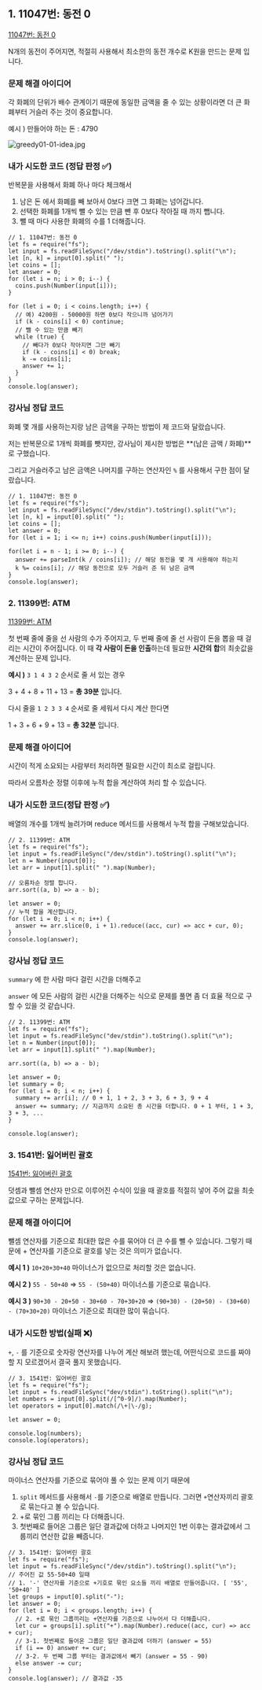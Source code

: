 ## 1. 11047번: 동전 0

[11047번: 동전 0](https://www.acmicpc.net/problem/11047)

N개의 동전이 주어지면, 적절히 사용해서 최소한의 동전 개수로 K원을 만드는 문제 입니다.

### 문제 해결 아이디어

각 화폐의 단위가 배수 관계이기 때문에 동일한 금액을 줄 수 있는 상황이라면 더 큰 화폐부터 거슬러 주는 것이 중요합니다.

예시 ) 만들어야 하는 돈 : 4790

![greedy01-01-idea.jpg](images/greedy01-01-idea.jpg)

### 내가 시도한 코드 (정답 판정 ✅)

반복문을 사용해서 화폐 하나 마다 체크해서

1. 남은 돈 에서 화폐를 빼 보아서 0보다 크면 그 화폐는 넘어갑니다.
2. 선택한 화폐를 1개씩 뺄 수 있는 만큼 뺀 후 0보다 작아질 때 까지 뺍니다.
3. 뺄 때 마다 사용한 화폐의 수를 1 더해줍니다.

```tsx
// 1. 11047번: 동전 0
let fs = require("fs");
let input = fs.readFileSync("/dev/stdin").toString().split("\n");
let [n, k] = input[0].split(" ");
let coins = [];
let answer = 0;
for (let i = n; i > 0; i--) {
  coins.push(Number(input[i]));
}

for (let i = 0; i < coins.length; i++) {
  // 예) 4200원 - 50000원 하면 0보다 작으니까 넘어가기
  if (k - coins[i] < 0) continue;
  // 뺄 수 있는 만큼 빼기
  while (true) {
    // 빼다가 0보다 작아지면 그만 빼기
    if (k - coins[i] < 0) break;
    k -= coins[i];
    answer += 1;
  }
}
console.log(answer);
```

### 강사님 정답 코드

화폐 몇 개를 사용하는지랑 남은 금액을 구하는 방법이 제 코드와 달랐습니다.

저는 반복문으로 1개씩 화폐를 뺏지만, 강사님이 제시한 방법은 **(남은 금액 / 화폐)**로 구했습니다.

그리고 거슬러주고 남은 금액은 나머지를 구하는 연산자인 `%` 를 사용해서 구한 점이 달랐습니다.

```tsx
// 1. 11047번: 동전 0
let fs = require("fs");
let input = fs.readFileSync("/dev/stdin").toString().split("\n");
let [n, k] = input[0].split(" ");
let coins = [];
let answer = 0;
for (let i = 1; i <= n; i++) coins.push(Number(input[i]));

for(let i = n - 1; i >= 0; i--) {
  answer += parseInt(k / coins[i]); // 해당 동전을 몇 개 사용해야 하는지
  k %= coins[i]; // 해당 동전으로 모두 거슬러 준 뒤 남은 금액
}
console.log(answer);
```

### 2. 11399번: ATM

[11399번: ATM](https://www.acmicpc.net/problem/11399)

첫 번째 줄에 줄을 선 사람의 수가 주어지고, 두 번째 줄에 줄 선 사람이 돈을 뽑을 때 걸리는 시간이 주어집니다. 이 때 **각 사람이 돈을 인출**하는데 필요한 **시간의 합**의 최솟값을 계산하는 문제 입니다.

**예시 )** `3 1 4 3 2` 순서로 줄 서 있는 경우

3 + 4 + 8 + 11 + 13 = **총 39분** 입니다.

다시 줄을 `1 2 3 3 4` 순서로 줄 세워서 다시 계산 한다면

1 + 3 + 6 + 9 + 13 = **총 32분** 입니다.

### 문제 해결 아이디어

시간이 적게 소요되는 사람부터 처리하면 필요한 시간이 최소로 걸립니다.

따라서 오름차순 정렬 이후에 누적 합을 계산하여 처리 할 수 있습니다.

### 내가 시도한 코드(정답 판정 ✅)

배열의 개수를 1개씩 늘려가며 reduce 메서드를 사용해서 누적 합을 구해보았습니다.

```tsx
// 2. 11399번: ATM
let fs = require("fs");
let input = fs.readFileSync("/dev/stdin").toString().split("\n");
let n = Number(input[0]);
let arr = input[1].split(" ").map(Number);

// 오름차순 정렬 합니다.
arr.sort((a, b) => a - b);

let answer = 0;
// 누적 합을 계산합니다.
for (let i = 0; i < n; i++) {
  answer += arr.slice(0, i + 1).reduce((acc, cur) => acc + cur, 0);
}
console.log(answer);
```

### 강사님 정답 코드

`summary` 에 한 사람 마다 걸린 시간을 더해주고

`answer` 에 모든 사람의 걸린 시간을 더해주는 식으로 문제를 풀면 좀 더 효율 적으로 구할 수 있을 것 같습니다.

```tsx
// 2. 11399번: ATM
let fs = require("fs");
let input = fs.readFileSync("dev/stdin").toString().split("\n");
let n = Number(input[0]);
let arr = input[1].split(" ").map(Number);

arr.sort((a, b) => a - b);

let answer = 0;
let summary = 0;
for (let i = 0; i < n; i++) {
  summary += arr[i]; // 0 + 1, 1 + 2, 3 + 3, 6 + 3, 9 + 4
  answer += summary; // 지금까지 소요된 총 시간을 더합니다. 0 + 1 부터, 1 + 3, 3 + 3, ...
}

console.log(answer);
```

### 3. 1541번: 잃어버린 괄호

[1541번: 잃어버린 괄호](https://www.acmicpc.net/problem/1541)

덧셈과 뺄셈 연산자 만으로 이루어진 수식이 있을 때 괄호를 적절히 넣어 주어 값을 최솟값으로 구하는 문제입니다.

### 문제 해결 아이디어

뺄셈 연산자를 기준으로 최대한 많은 수를 묶어야 더 큰 수를 뺄 수 있습니다. 그렇기 때문에 + 연산자를 기준으로 괄호를 넣는 것은 의미가 없습니다.

**예시 1 )** `10+20+30+40` 마이너스가 없으므로 처리할 것은 없습니다.

**예시 2 )** `55 - 50+40` ⇒ `55 - (50+40)` 마이너스를 기준으로 묶습니다.

**예시 3 )** `90+30 - 20+50 - 30+60 - 70+30+20` ⇒ `(90+30) - (20+50) - (30+60) - (70+30+20)` 마이너스 기준으로 최대한 많이 묶습니다.

### 내가 시도한 방법(실패 ❌)

`+`, `-` 를 기준으로 숫자랑 연산자를 나누어 계산 해보려 했는데, 어떤식으로 코드를 짜야 할 지 모르겠어서 결국 풀지 못했습니다.

```tsx
// 3. 1541번: 잃어버린 괄호
let fs = require("fs");
let input = fs.readFileSync("dev/stdin").toString().split("\n");
let numbers = input[0].split(/[^0-9]/).map(Number);
let operators = input[0].match(/\+|\-/g);

let answer = 0;

console.log(numbers);
console.log(operators);
```

### 강사님 정답 코드

마이너스 연산자를 기준으로 묶어야 풀 수 있는 문제 이기 때문에

1. `split` 메서드를 사용해서 `-`를 기준으로 배열로 만듭니다.
그러면 `+`연산자끼리 괄호로 묶는다고 볼 수 있습니다.
2. +로 묶인 그룹 끼리는 다 더해줍니다.
3. 첫번째로 들어온 그룹은 일단 결과값에 더하고
나머지인 1번 이후는 결과값에서 그룹끼리 연산한 값을 빼줍니다.

```tsx
// 3. 1541번: 잃어버린 괄호
let fs = require("fs");
let input = fs.readFileSync("/dev/stdin").toString().split("\n");
// 주어진 값 55-50+40 일때
// 1. '-' 연산자를 기준으로 +기호로 묶인 요소들 끼리 배열로 만들어줍니다. [ '55', '50+40' ]
let groups = input[0].split("-");
let answer = 0;
for (let i = 0; i < groups.length; i++) {
  // 2. +로 묶인 그룹끼리는 +연산자를 기준으로 나누어서 다 더해줍니다.
  let cur = groups[i].split("+").map(Number).reduce((acc, cur) => acc + cur);
  // 3-1. 첫번째로 들어온 그룹은 일단 결과값에 더하기 (answer = 55)
  if (i == 0) answer += cur;
  // 3-2. 두 번째 그룹 부터는 결과값에서 빼기 (answer = 55 - 90)
  else answer -= cur;
}
console.log(answer); // 결과값 -35
```